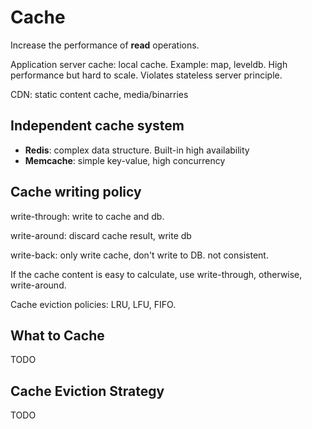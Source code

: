 # Cache

Increase the performance of **read** operations.

Application server cache: local cache. Example: map, leveldb. High performance but hard to scale. Violates stateless server principle.

CDN: static content cache, media/binarries

## Independent cache system

* **Redis**: complex data structure. Built-in high availability
* **Memcache**: simple key-value, high concurrency

## Cache writing policy

write-through: write to cache and db.

write-around: discard cache result, write db

write-back: only write cache, don't write to DB. not consistent.

If the cache content is easy to calculate, use write-through, otherwise, write-around.

Cache eviction policies: LRU, LFU, FIFO.

## What to Cache

TODO

## Cache Eviction Strategy

TODO
